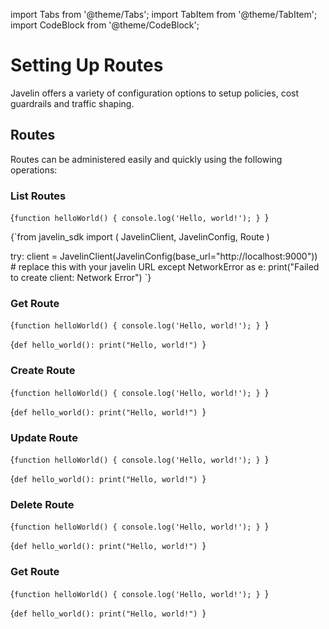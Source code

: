 import Tabs from '@theme/Tabs';
import TabItem from '@theme/TabItem';
import CodeBlock from '@theme/CodeBlock';

# Setting Up Routes
Javelin offers a variety of configuration options to setup policies, cost guardrails and traffic shaping. 

## Routes
Routes can be administered easily and quickly using the following operations:

### List Routes

<Tabs>
<TabItem value="shell" label="curl">

<CodeBlock
  language="javascript"
  title="Hello World Function"
  showLineNumbers>
  {`function helloWorld() {
  console.log('Hello, world!');
}
`}
</CodeBlock>

</TabItem>
<TabItem value="py" label="Python">

<CodeBlock
  language="python"
  title="Javelin Client Example"
  showLineNumbers>
  {`from javelin_sdk import (
      JavelinClient,
      JavelinConfig,
      Route
  )

  try:
      client = JavelinClient(JavelinConfig(base_url="http://localhost:9000")) # replace this with your javelin URL
  except NetworkError as e:
      print("Failed to create client: Network Error")
`}
</CodeBlock>


</TabItem>
</Tabs>

### Get Route

<Tabs>
<TabItem value="python" label="curl">

<CodeBlock
  language="javascript"
  title="Hello World Function"
  showLineNumbers>
  {`function helloWorld() {
  console.log('Hello, world!');
}
`}
</CodeBlock>

</TabItem>
<TabItem value="py" label="Python">

<CodeBlock
  language="python"
  title="Hello World Example"
  showLineNumbers>
  {`def hello_world():
  print("Hello, world!")
`}
</CodeBlock>


</TabItem>
</Tabs>

### Create Route

<Tabs>
<TabItem value="python" label="curl">

<CodeBlock
  language="javascript"
  title="Hello World Function"
  showLineNumbers>
  {`function helloWorld() {
  console.log('Hello, world!');
}
`}
</CodeBlock>

</TabItem>
<TabItem value="py" label="Python">

<CodeBlock
  language="python"
  title="Hello World Example"
  showLineNumbers>
  {`def hello_world():
  print("Hello, world!")
`}
</CodeBlock>


</TabItem>
</Tabs>

### Update Route

<Tabs>
<TabItem value="python" label="cURL">

<CodeBlock
  language="javascript"
  title="Hello World Function"
  showLineNumbers>
  {`function helloWorld() {
  console.log('Hello, world!');
}
`}
</CodeBlock>

</TabItem>
<TabItem value="py" label="Python">

<CodeBlock
  language="python"
  title="Hello World Example"
  showLineNumbers>
  {`def hello_world():
  print("Hello, world!")
`}
</CodeBlock>


</TabItem>
</Tabs>

### Delete Route

<Tabs>
<TabItem value="python" label="curl">

<CodeBlock
  language="javascript"
  title="Hello World Function"
  showLineNumbers>
  {`function helloWorld() {
  console.log('Hello, world!');
}
`}
</CodeBlock>

</TabItem>
<TabItem value="py" label="Python">

<CodeBlock
  language="python"
  title="Hello World Example"
  showLineNumbers>
  {`def hello_world():
  print("Hello, world!")
`}
</CodeBlock>


</TabItem>
</Tabs>

### Get Route

<Tabs>
<TabItem value="python" label="curl">

<CodeBlock
  language="javascript"
  title="Hello World Function"
  showLineNumbers>
  {`function helloWorld() {
  console.log('Hello, world!');
}
`}
</CodeBlock>

</TabItem>
<TabItem value="py" label="Python">

<CodeBlock
  language="python"
  title="Hello World Example"
  showLineNumbers>
  {`def hello_world():
  print("Hello, world!")
`}
</CodeBlock>


</TabItem>
</Tabs>